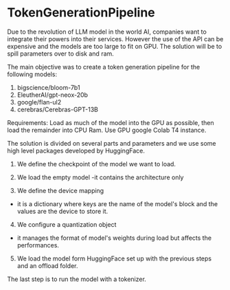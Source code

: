 # TokenGenerationPipeline

Due to the revolution of LLM model in the world AI, companies want to integrate their powers into their services. However the use of the API can be expensive and the models are  too large to fit on GPU. The solution will be to spill parameters over to disk and ram.

The main objective was to create a token generation pipeline for the following models: 
1. bigscience/bloom-7b1
2. EleutherAI/gpt-neox-20b
3. google/flan-ul2
4. cerebras/Cerebras-GPT-13B

Requirements:
Load as much of the model into the GPU as possible, then load the remainder into CPU Ram.
Use GPU google Colab T4 instance.

The solution is divided on several parts and parameters and we use some high level packages developed by HuggingFace.

1. We define the checkpoint of the model we want to load.

2. We load the empty model 
-it contains the architecture only

3. We define the device mapping 
- it is a dictionary where keys are the name of the model's block and the values are the device to store it.

4. We configure a quantization object 
- it manages the format of model's weights during load but affects the performances.

5. We load the model form HuggingFace set up with the previous steps and an offload folder.

The last step is to run the model with a tokenizer.
